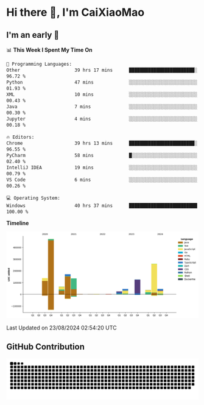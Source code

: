 # Hi there 👋, I'm CaiXiaoMao

## I'm an early 🐤
<!--START_SECTION:waka-->
📊 **This Week I Spent My Time On** 

```text
💬 Programming Languages: 
Other                    39 hrs 17 mins      ████████████████████████░   96.72 % 
Python                   47 mins             ░░░░░░░░░░░░░░░░░░░░░░░░░   01.93 % 
XML                      10 mins             ░░░░░░░░░░░░░░░░░░░░░░░░░   00.43 % 
Java                     7 mins              ░░░░░░░░░░░░░░░░░░░░░░░░░   00.30 % 
Jupyter                  4 mins              ░░░░░░░░░░░░░░░░░░░░░░░░░   00.18 % 

🔥 Editors: 
Chrome                   39 hrs 13 mins      ████████████████████████░   96.55 % 
PyCharm                  58 mins             █░░░░░░░░░░░░░░░░░░░░░░░░   02.40 % 
IntelliJ IDEA            19 mins             ░░░░░░░░░░░░░░░░░░░░░░░░░   00.79 % 
VS Code                  6 mins              ░░░░░░░░░░░░░░░░░░░░░░░░░   00.26 % 

💻 Operating System: 
Windows                  40 hrs 37 mins      █████████████████████████   100.00 % 
```

**Timeline**

![Lines of Code chart](https://raw.githubusercontent.com/caixiaomao/caixiaomao/main/assets/bar_graph.png)


 Last Updated on 23/08/2024 02:54:20 UTC
<!--END_SECTION:waka-->

## GitHub Contribution
<picture>
  <source media="(prefers-color-scheme: dark)" srcset="/dist/snake/github-contribution-grid-snake-dark.svg" />
  <source media="(prefers-color-scheme: light)" srcset="/dist/snake/github-contribution-grid-snake.svg" />
  <img alt="github contribution grid snake animation" src="/dist/snake/github-contribution-grid-snake.svg" />
</picture>
